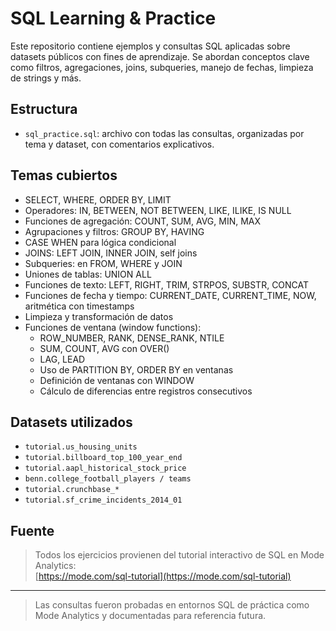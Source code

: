 # SQL Learning & Practice

Este repositorio contiene ejemplos y consultas SQL aplicadas sobre datasets públicos con fines de aprendizaje. Se abordan conceptos clave como filtros, agregaciones, joins, subqueries, manejo de fechas, limpieza de strings y más.

## Estructura

- `sql_practice.sql`: archivo con todas las consultas, organizadas por tema y dataset, con comentarios explicativos.

## Temas cubiertos

- SELECT, WHERE, ORDER BY, LIMIT
- Operadores: IN, BETWEEN, NOT BETWEEN, LIKE, ILIKE, IS NULL
- Funciones de agregación: COUNT, SUM, AVG, MIN, MAX
- Agrupaciones y filtros: GROUP BY, HAVING
- CASE WHEN para lógica condicional
- JOINS: LEFT JOIN, INNER JOIN, self joins
- Subqueries: en FROM, WHERE y JOIN
- Uniones de tablas: UNION ALL
- Funciones de texto: LEFT, RIGHT, TRIM, STRPOS, SUBSTR, CONCAT
- Funciones de fecha y tiempo: CURRENT_DATE, CURRENT_TIME, NOW, aritmética con timestamps
- Limpieza y transformación de datos
- Funciones de ventana (window functions): 
  - ROW_NUMBER, RANK, DENSE_RANK, NTILE
  - SUM, COUNT, AVG con OVER()
  - LAG, LEAD
  - Uso de PARTITION BY, ORDER BY en ventanas
  - Definición de ventanas con WINDOW
  - Cálculo de diferencias entre registros consecutivos

## Datasets utilizados

- `tutorial.us_housing_units`
- `tutorial.billboard_top_100_year_end`
- `tutorial.aapl_historical_stock_price`
- `benn.college_football_players / teams`
- `tutorial.crunchbase_*`
- `tutorial.sf_crime_incidents_2014_01`

## Fuente

> Todos los ejercicios provienen del tutorial interactivo de SQL en Mode Analytics:  
> [https://mode.com/sql-tutorial](https://mode.com/sql-tutorial)

---

> Las consultas fueron probadas en entornos SQL de práctica como Mode Analytics y documentadas para referencia futura.
